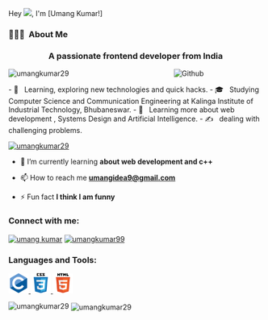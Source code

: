
Hey <img src="https://github.com/TheDudeThatCode/TheDudeThatCode/blob/master/Assets/Hi.gif" width="29px">, I'm [Umang Kumar!] 
<h3> 👨🏻‍💻 &nbsp;About Me </h3>
<h3 align="center">A passionate frontend developer from India</h3>
<img width="35%" align="right" alt="Github" src="https://user-images.githubusercontent.com/48678280/88862734-4903af80-d201-11ea-968b-9c939d88a37c.gif" />

<p align="left"> <img src="https://komarev.com/ghpvc/?username=umangkumar29&label=Profile%20views&color=0e75b6&style=flat" alt="umangkumar29" /> </p>
- 🤔 &nbsp; Learning, exploring new technologies and quick hacks.
- 🎓 &nbsp; Studying Computer Science and Communication Engineering at Kalinga       Institute of Industrial Technology, Bhubaneswar.
- 🌱 &nbsp; Learning more about web development , Systems Design and Artificial       Intelligence.
- ✍️ &nbsp; dealing with challenging problems.



<p align="left"> <a href="https://github.com/ryo-ma/github-profile-trophy"><img src="https://github-profile-trophy.vercel.app/?username=umangkumar29" alt="umangkumar29" /></a> </p>

- 🌱 I’m currently learning **about web development and c++**

- 📫 How to reach me **umangidea9@gmail.com**

- ⚡ Fun fact **I think I am funny**

<h3 align="left">Connect with me:</h3>
<p align="left">
<a href="https://fb.com/umang kumar" target="blank"><img align="center" src="https://raw.githubusercontent.com/rahuldkjain/github-profile-readme-generator/master/src/images/icons/Social/facebook.svg" alt="umang kumar" height="30" width="40" /></a>
<a href="https://instagram.com/umang_kumar98" target="blank"><img align="center" src="https://raw.githubusercontent.com/rahuldkjain/github-profile-readme-generator/master/src/images/icons/Social/instagram.svg" alt="umangkumar99" height="30" width="40" /></a>
</p>

<h3 align="left">Languages and Tools:</h3>
<p align="left"> <a href="https://www.cprogramming.com/" target="_blank"> <img src="https://raw.githubusercontent.com/devicons/devicon/master/icons/c/c-original.svg" alt="c" width="40" height="40"/> </a> <a href="https://www.w3schools.com/css/" target="_blank"> <img src="https://raw.githubusercontent.com/devicons/devicon/master/icons/css3/css3-original-wordmark.svg" alt="css3" width="40" height="40"/> </a> <a href="https://www.w3.org/html/" target="_blank"> <img src="https://raw.githubusercontent.com/devicons/devicon/master/icons/html5/html5-original-wordmark.svg" alt="html5" width="40" height="40"/> </a> </p>

<p><img align="left" src="https://github-readme-stats.vercel.app/api/top-langs?username=umangkumar29&show_icons=true&locale=en&layout=compact" alt="umangkumar29" /></p>

<p>&nbsp;<img align="center" src="https://github-readme-stats.vercel.app/api?username=umangkumar29&show_icons=true&locale=en" alt="umangkumar29" /></p>

